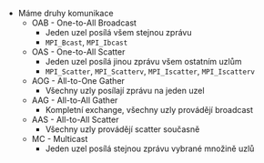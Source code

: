 - Máme druhy komunikace
	- OAB - One-to-All Broadcast
		- Jeden uzel posílá všem stejnou zprávu
		- `MPI_Bcast`, `MPI_Ibcast`
	- OAS - One-to-All Scatter
		- Jeden uzel posílá jinou zprávu všem ostatním uzlům
		- `MPI_Scatter`, `MPI_Scatterv`, `MPI_Iscatter`, `MPI_Iscatterv`
	- AOG - All-to-One Gather
		- Všechny uzly posílají zprávu na jeden uzel
	- AAG - All-to-All Gather
		- Kompletní exchange, všechny uzly provádějí broadcast
	- AAS - All-to-All Scatter
		- Všechny uzly provádějí scatter současně
	- MC - Multicast 
		- Jeden uzel posílá stejnou zprávu vybrané množině uzlů